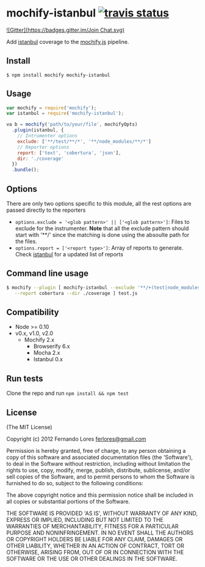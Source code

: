 mochify-istanbul [![travis status](https://travis-ci.org/ferlores/mochify-istanbul.svg?branch=master)](https://travis-ci.org/ferlores/mochify-istanbul)
=====================
[![Gitter](https://badges.gitter.im/Join Chat.svg)](https://gitter.im/ferlores/mochify-istanbul?utm_source=badge&utm_medium=badge&utm_campaign=pr-badge&utm_content=badge)

Add [istanbul](https://github.com/gotwarlost/istanbul) coverage to the [mochify.js](https://github.com/mantoni/mochify.js) pipeline.

## Install

```
$ npm install mochify mochify-istanbul
```

## Usage

```javascript
var mochify = require('mochify');
var istanbul = require('mochify-istanbul');

va b = mochify('path/to/your/file', mochifyOpts)
  .plugin(istanbul, {
    // Intrumenter options
    exclude: ['**/test/**/*', '**/node_modules/**/*']
    // Reporter options
    report: ['text', 'cobertura', 'json'],
    dir: './coverage'
  })
  .bundle();
```

## Options
There are only two options specific to this module, all the rest options are passed directly to the reporters
* ```options.exclude = '<glob pattern>' || ['<glob pattern>']```: Files to exclude for the instrumenter. **Note** that all the exclude pattern should start with '**/' since the matching is done using the absoulte path for the files.
* ```options.report = ['<report type>']```: Array of reports to generate. Check [istanbul](https://github.com/gotwarlost/istanbul) for a updated list of reports

## Command line usage

``` bash
$ mochify --plugin [ mochify-istanbul --exclude '**/+(test|node_modules)/**/*' --report json  \
   --report cobertura --dir ./coverage ] test.js
```

## Compatibility
 - Node >= 0.10
 - v0.x, v1.0, v2.0
    - Mochify 2.x
        - Browserify 6.x
        - Mocha 2.x
        - Istanbul 0.x

## Run tests
Clone the repo and run ```npm install && npm test```

## License

(The MIT License)

Copyright (c) 2012 Fernando Lores <ferlores@gmail.com>

Permission is hereby granted, free of charge, to any person obtaining a copy of this software and associated documentation files (the 'Software'), to deal in the Software without restriction, including without limitation the rights to use, copy, modify, merge, publish, distribute, sublicense, and/or sell copies of the Software, and to permit persons to whom the Software is furnished to do so, subject to the following conditions:

The above copyright notice and this permission notice shall be included in all copies or substantial portions of the Software.

THE SOFTWARE IS PROVIDED 'AS IS', WITHOUT WARRANTY OF ANY KIND, EXPRESS OR IMPLIED, INCLUDING BUT NOT LIMITED TO THE WARRANTIES OF MERCHANTABILITY, FITNESS FOR A PARTICULAR PURPOSE AND NONINFRINGEMENT. IN NO EVENT SHALL THE AUTHORS OR COPYRIGHT HOLDERS BE LIABLE FOR ANY CLAIM, DAMAGES OR OTHER LIABILITY, WHETHER IN AN ACTION OF CONTRACT, TORT OR OTHERWISE, ARISING FROM, OUT OF OR IN CONNECTION WITH THE SOFTWARE OR THE USE OR OTHER DEALINGS IN THE SOFTWARE.
